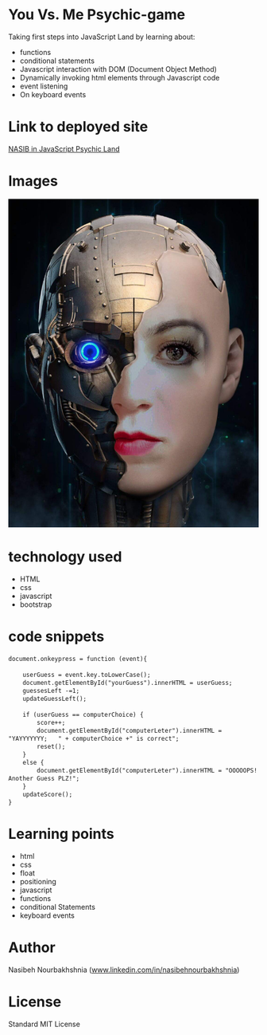 <!-- Put the name of the project after the # -->
<!-- the # means h1  -->
# You Vs. Me Psychic-game

<!-- Put a description of what the project is -->

Taking first steps into JavaScript Land by learning about:
- functions
- conditional statements
- Javascript interaction with DOM (Document Object Method)
- Dynamically invoking html elements through Javascript code
- event listening
- On keyboard events


# Link to deployed site
<!-- make a link to the deployed site --> 
<!-- [What the user will see](the link to the deployed site) -->

[NASIB in JavaScript Psychic Land](https://nasibnia.github.io/Psychic-game/.)


# Images
<!-- take a picture of the image and add it into the readme  -->
<!-- ![image title](path or link to image) -->
![wire frame](assets/images/IMG_1663.JPG)



# technology used
<!-- make a list of technology used -->
<!-- what you used for this web app, like html css -->

<!-- 
1. First ordered list item
2. Another item
⋅⋅* Unordered sub-list. 
1. Actual numbers don't matter, just that it's a number
⋅⋅1. Ordered sub-list
4. And another item. 
-->
- HTML
- css
- javascript
- bootstrap


# code snippets
<!-- put snippets of code inside ``` ``` so it will look like code -->
<!-- if you want to put blockquotes use a > -->

```
document.onkeypress = function (event){
         
    userGuess = event.key.toLowerCase();
    document.getElementById("yourGuess").innerHTML = userGuess;
    guessesLeft -=1;
    updateGuessLeft();

    if (userGuess == computerChoice) {
        score++;
        document.getElementById("computerLeter").innerHTML = "YAYYYYYYY;   " + computerChoice +" is correct";
        reset();
    }
    else {
        document.getElementById("computerLeter").innerHTML = "OOOOOPS! Another Guess PLZ!"; 
    }
    updateScore();
}
```


# Learning points
<!-- Learning points where you would write what you thought was helpful -->
- html
- css
- float
- positioning
- javascript
- functions
- conditional Statements
- keyboard events



# Author 
<!-- make a link to the deployed site and have your name as the link -->
Nasibeh Nourbakhshnia
(www.linkedin.com/in/nasibehnourbakhshnia)

# License
Standard MIT License